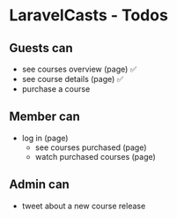 # LaravelCasts - Todos

## Guests can
* see courses overview (page) ✅
* see course details (page) ✅
* purchase a course 

## Member can
* log in (page)
    * see courses purchased (page)
    * watch purchased courses (page)

## Admin can
* tweet about a new course release

